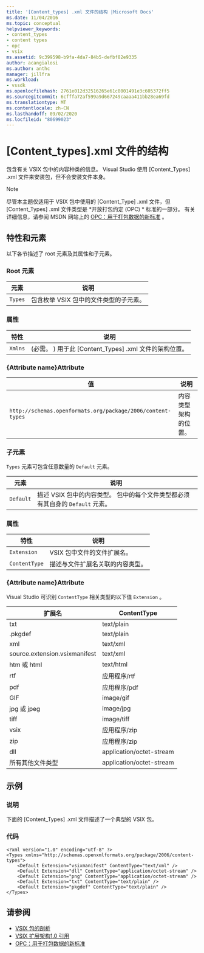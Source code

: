 ```yaml
---
title: '[Content_types] .xml 文件的结构 |Microsoft Docs'
ms.date: 11/04/2016
ms.topic: conceptual
helpviewer_keywords:
- content_types
- content types
- opc
- vsix
ms.assetid: 9c399598-b9fa-4da7-84b5-defbf82e9335
author: acangialosi
ms.author: anthc
manager: jillfra
ms.workload:
- vssdk
ms.openlocfilehash: 2761e012d32516265e61c8001491e3c605372ff5
ms.sourcegitcommit: 6cfffa72af599a9d667249caaaa411bb28ea69fd
ms.translationtype: MT
ms.contentlocale: zh-CN
ms.lasthandoff: 09/02/2020
ms.locfileid: "80699023"
---
```

# <a name="the-structure-of-the-content_typesxml-file"></a>[Content_types].xml 文件的结构
包含有关 VSIX 包中的内容种类的信息。 Visual Studio 使用 [Content_Types] .xml 文件来安装包，但不会安装文件本身。

> [!NOTE]
> 尽管本主题仅适用于 VSIX 包中使用的 [Content_Type] .xml 文件，但 [Content_Types] .xml 文件类型是 *开放打包约定 (OPC) * 标准的一部分。 有关详细信息，请参阅 MSDN 网站上的 [OPC：用于打包数据的新标准](https://msdn.microsoft.com/magazine/cc163372.aspx) 。

## <a name="attributes-and-elements"></a>特性和元素
 以下各节描述了 root 元素及其属性和子元素。

### <a name="root-element"></a>Root 元素

|元素|说明|
|-------------|-----------------|
|`Types`|包含枚举 VSIX 包中的文件类型的子元素。|

### <a name="attributes"></a>属性

|特性|说明|
|---------------|-----------------|
|`Xmlns`| (必需。 ) 用于此 [Content_Types] .xml 文件的架构位置。|

### <a name="attribute-name-attribute"></a>{Attribute name}Attribute

| 值 | 说明 |
| - | - |
| `http://schemas.openformats.org/package/2006/content-types` | 内容类型架构的位置。 |

### <a name="child-elements"></a>子元素
 `Types` 元素可包含任意数量的 `Default` 元素。

|元素|说明|
|-------------|-----------------|
|`Default`|描述 VSIX 包中的内容类型。 包中的每个文件类型都必须有其自身的 `Default` 元素。|

### <a name="attributes"></a>属性

|特性|说明|
|---------------|-----------------|
|`Extension`|VSIX 包中文件的文件扩展名。|
|`ContentType`|描述与文件扩展名关联的内容类型。|

### <a name="attribute-name-attribute"></a>{Attribute name}Attribute
 Visual Studio 可识别 `ContentType` 相关类型的以下值 `Extension` 。

|扩展名|ContentType|
|---------------|-----------------|
|txt|text/plain|
|.pkgdef|text/plain|
|xml|text/xml|
|source.extension.vsixmanifest|text/xml|
|htm 或 html|text/html|
|rtf|应用程序/rtf|
|pdf|应用程序/pdf|
|GIF|image/gif|
|jpg 或 jpeg|image/jpg|
|tiff|image/tiff|
|vsix|应用程序/zip|
|zip|应用程序/zip|
|dll|application/octet-stream|
|所有其他文件类型|application/octet-stream|

## <a name="example"></a>示例

### <a name="description"></a>说明
 下面的 [Content_Types] .xml 文件描述了一个典型的 VSIX 包。

### <a name="code"></a>代码

```
<?xml version="1.0" encoding="utf-8" ?>
<Types xmlns="http://schemas.openxmlformats.org/package/2006/content-types">
    <Default Extension="vsixmanifest" ContentType="text/xml" />
    <Default Extension="dll" ContentType="application/octet-stream" />
    <Default Extension="png" ContentType="application/octet-stream" />
    <Default Extension="txt" ContentType="text/plain" />
    <Default Extension="pkgdef" ContentType="text/plain" />
</Types>
```

## <a name="see-also"></a>请参阅
- [VSIX 包的剖析](../extensibility/anatomy-of-a-vsix-package.md)
- [VSIX 扩展架构1.0 引用](https://msdn.microsoft.com/library/76e410ec-b1fb-4652-ac98-4a4c52e09a2b)
- [OPC：用于打包数据的新标准](https://msdn.microsoft.com/magazine/cc163372.aspx)

